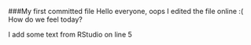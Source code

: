 ###My first committed  file
Hello everyone, oops I edited the file online :(
How do we feel today?

I add some text from RStudio on line 5
